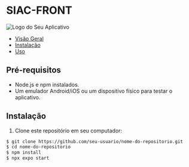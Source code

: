 # SIAC-FRONT
![Logo do Seu Aplicativo](link-para-uma-imagem-da-logo.png)

- [Visão Geral](#visão-geral)
- [Instalação](#instalação)
- [Uso](#uso)


## Pré-requisitos

- Node.js e npm instalados.
- Um emulador Android/iOS ou um dispositivo físico para testar o aplicativo.

## Instalação

1. Clone este repositório em seu computador:

```bash
$ git clone https://github.com/seu-usuario/nome-do-repositorio.git
$ cd nome-do-repositorio
$ npm install
$ npx expo start
